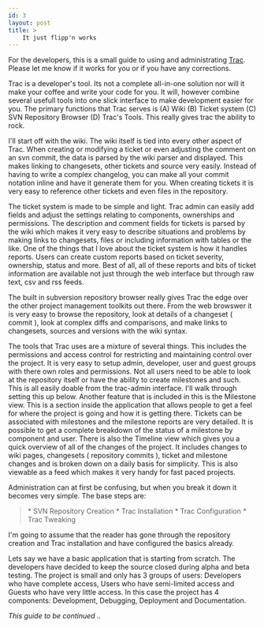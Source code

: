 ```yaml
---
id: 3
layout: post
title: >
    It just flipp'n works
---
```


For the developers, this is a small guide to using and administrating <a href="http://www.edgewall.com/trac/">Trac</a>. Please let me know if it works for you or if you have any corrections.

Trac is a developer's tool. Its not a complete all-in-one solution nor will it make your coffee and write your code for you. It will, however combine several usefull tools into one slick interface to make development easier for you. The primary functions that Trac serves is (A) Wiki (B) Ticket system (C) SVN Repository Browser (D) Trac's Tools. This really gives trac the ability to rock.

I'll start off with the wiki. The wiki itself is tied into every other aspect of Trac. When creating or modifying a ticket or even adjusting the comment on an svn commit, the data is parsed by the wiki parser and displayed. This makes linking to changesets, other tickets and source very easily. Instead of having to write a complex changelog, you can make all your commit notation inline and have it generate them for you. When creating tickets it is very easy to reference other tickets and even files in the repository.

The ticket system is made to be simple and light. Trac admin can easily add fields and adjust the settings relating to components, ownerships and permissions. The description and comment fields for tickets is parsed by the wiki which makes it very easy to describe situations and problems by making links to changesets, files or including information with tables or the like. One of the things that I love about the ticket system is how it handles reports. Users can create custom reports based on ticket severity, ownership, status and more. Best of all, all of these reports and bits of ticket information are available not just through the web interface but through raw text, csv and rss feeds.

The built in subversion repository browser really gives Trac the edge over the other project management toolkits out there. From the web browswer it is very easy to browse the repository, look at details of a changeset ( commit ), look at complex diffs and comparisons, and make links to changesets, sources and versions with the wiki syntax.

The tools that Trac uses are a mixture of several things. This includes the permissions and access control for restricting and maintaining control over the project. It is very easy to setup admin, developer, user and guest groups with there own roles and permissions. Not all users need to be able to look at the repository itself or have the ability to create milestones and such. This is all easily doable from the trac-admin interface. I'll walk through setting this up below. Another feature that is included in this is the Milestone view. This is a section inside the application that allows people to get a feel for where the project is going and how it is getting there. Tickets can be associated with milestones and the milestone reports are very detailed. It is possible to get a complete breakdown of the status of a milestone by component and user. There is also the Timeline view which gives you a quick overview of all of the changes of the project. It includes changes to wiki pages, changesets ( repository commits ), ticket and milestone changes and is broken down on a daily basis for simplicity. This is also viewable as a feed which makes it very handy for fast paced projects.

Administration can at first be confusing, but when you break it down it becomes very simple. The base steps are:
<blockquote>
* SVN Repository Creation
* Trac Installation
* Trac Configuration
* Trac Tweaking
</blockquote>

I'm going to assume that the reader has gone through the repository creation and Trac installation and have configured the basics already.

Lets say we have a basic application that is starting from scratch. The developers have decided to keep the source closed during alpha and beta testing. The project is small and only has 3 groups of users: Developers who have complete access, Users who have semi-limited access and Guests who have very little access. In this case the project has 4 components: Development, Debugging, Deployment and Documentation.

<em>This guide to be continued .. </em>
